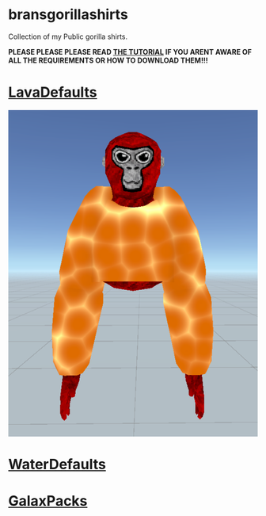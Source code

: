 # bransgorillashirts
Collection of my Public gorilla shirts.

<b> PLEASE PLEASE PLEASE READ [THE TUTORIAL](tutorial.md) IF YOU ARENT AWARE OF ALL THE REQUIREMENTS OR HOW TO DOWNLOAD THEM!!!
 
# [LavaDefaults](lavadefaults.md)
 <img src="https://github.com/wspbran/bransgorillashirts/blob/main/lavafiles/photos/longsleeve.png" style="display: block; margin-left: auto; margin-right: auto; width=50%;">

# [WaterDefaults](waterdefaults.md)

# [GalaxPacks](galaxpacks.md)
